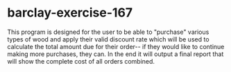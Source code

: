 # barclay-exercise-167
This program is designed for the user to be able to "purchase" various types of wood and apply their valid discount rate
which will be used to calculate the total amount due for their order-- if they would like to continue making more purchases, they can.
In the end it will output a final report that will show the complete cost of all orders combined. 
